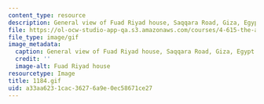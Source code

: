 ```yaml
---
content_type: resource
description: General view of Fuad Riyad house, Saqqara Road, Giza, Egypt (1967).
file: https://ol-ocw-studio-app-qa.s3.amazonaws.com/courses/4-615-the-architecture-of-cairo-spring-2002/a33aa6231cac36276a9e0ec58671ce27_1184.gif
file_type: image/gif
image_metadata:
  caption: General view of Fuad Riyad house, Saqqara Road, Giza, Egypt (1967).
  credit: ''
  image-alt: Fuad Riyad house
resourcetype: Image
title: 1184.gif
uid: a33aa623-1cac-3627-6a9e-0ec58671ce27
---
```


